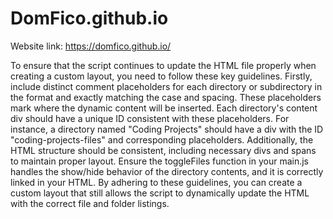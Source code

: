 # DomFico.github.io

Website link: https://domfico.github.io/


To ensure that the script continues to update the HTML file properly when creating a custom layout, you need to follow these key guidelines. Firstly, include distinct comment placeholders for each directory or subdirectory in the format <!-- Directory Name Start --> and <!-- Directory Name End --> exactly matching the case and spacing. These placeholders mark where the dynamic content will be inserted. Each directory's content div should have a unique ID consistent with these placeholders. For instance, a directory named "Coding Projects" should have a div with the ID "coding-projects-files" and corresponding placeholders. Additionally, the HTML structure should be consistent, including necessary divs and spans to maintain proper layout. Ensure the toggleFiles function in your main.js handles the show/hide behavior of the directory contents, and it is correctly linked in your HTML. By adhering to these guidelines, you can create a custom layout that still allows the script to dynamically update the HTML with the correct file and folder listings.
